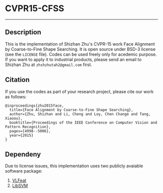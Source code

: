 # CVPR15-CFSS
------

## Description

This is the implementation of Shizhan Zhu's CVPR-15 work Face Alignment by Coarse-to-Fine Shape Searching. It is open source under BSD-3 license (see the `LICENSE` file). Codes can be used freely only for acedemic purpose. If you want to apply it to industrial products, please send an email to Shizhan Zhu at `zhshzhutah2@gmail.com` first.

## Citation
If you use the codes as part of your research project, please cite our work as follows:
```
@inproceedings{zhu2015face,
  title={Face Alignment by Coarse-to-Fine Shape Searching},
  author={Zhu, Shizhan and Li, Cheng and Loy, Chen Change and Tang, Xiaoou},
  booktitle={Proceedings of the IEEE Conference on Computer Vision and Pattern Recognition},
  pages={4998--5006},
  year={2015}
}
```

## Dependeny
Due to license issues, this implementation uses two publicly avaiable software package: 
1. [VLFeat](https://github.com/vlfeat/vlfeat)
2. [LibSVM](https://github.com/cjlin1/libsvm)


